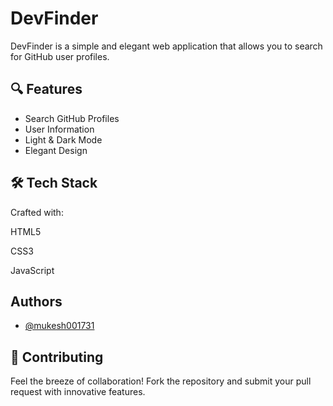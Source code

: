 
# DevFinder

DevFinder is a simple and elegant web application that allows you to search for GitHub user profiles.


## 🔍 Features

- Search GitHub Profiles
- User Information
- Light & Dark Mode
- Elegant Design


##  🛠️ Tech Stack

Crafted with:

HTML5 

CSS3 

JavaScript 
## Authors

- [@mukesh001731](https://github.com/mukesh001731)


## 🤝  Contributing

Feel the breeze of collaboration! Fork the repository and submit your pull request with innovative features.

